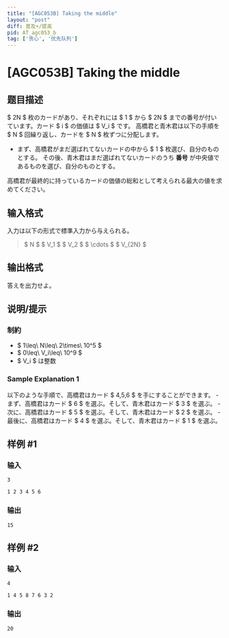 ```yaml
---
title: "[AGC053B] Taking the middle"
layout: "post"
diff: 普及+/提高
pid: AT_agc053_b
tag: ['贪心', '优先队列']
---
```


# [AGC053B] Taking the middle

## 题目描述

[problemUrl]: https://atcoder.jp/contests/agc053/tasks/agc053_b

$ 2N $ 枚のカードがあり、それぞれには $ 1 $ から $ 2N $ までの番号が付いています。カード $ i $ の価値は $ V_i $ です。 高橋君と青木君は以下の手順を $ N $ 回繰り返し、カードを $ N $ 枚ずつに分配します。

- まず、高橋君がまだ選ばれてないカードの中から $ 1 $ 枚選び、自分のものとする。 その後、青木君はまだ選ばれてないカードのうち **番号** が中央値であるものを選び、自分のものとする。

高橋君が最終的に持っているカードの価値の総和として考えられる最大の値を求めてください。

## 输入格式

入力は以下の形式で標準入力から与えられる。

> $ N $ $ V_1 $ $ V_2 $ $ \cdots $ $ V_{2N} $

## 输出格式

答えを出力せよ。

## 说明/提示

### 制約

- $ 1\leq\ N\leq\ 2\times\ 10^5 $
- $ 0\leq\ V_i\leq\ 10^9 $
- $ V_i $ は整数

### Sample Explanation 1

以下のような手順で、高橋君はカード $ 4,5,6 $ を手にすることができます。 - まず、高橋君はカード $ 6 $ を選ぶ。そして、青木君はカード $ 3 $ を選ぶ。 - 次に、高橋君はカード $ 5 $ を選ぶ。そして、青木君はカード $ 2 $ を選ぶ。 - 最後に、高橋君はカード $ 4 $ を選ぶ。そして、青木君はカード $ 1 $ を選ぶ。

## 样例 #1

### 输入

```
3
1 2 3 4 5 6
```

### 输出

```
15
```

## 样例 #2

### 输入

```
4
1 4 5 8 7 6 3 2
```

### 输出

```
20
```

